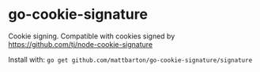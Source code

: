 # go-cookie-signature
Cookie signing. Compatible with cookies signed by https://github.com/tj/node-cookie-signature

Install with: `go get github.com/mattbarton/go-cookie-signature/signature`
